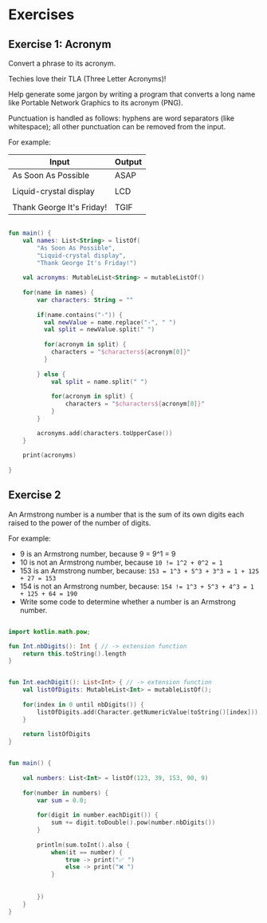 # Exercises

## Exercise 1: Acronym

Convert a phrase to its acronym.

Techies love their TLA (Three Letter Acronyms)!

Help generate some jargon by writing a program that converts a long name like Portable Network Graphics to its acronym (PNG).

Punctuation is handled as follows: hyphens are word separators (like whitespace); all other punctuation can be removed from the input.

For example:

| Input                     | Output |
|---------------------------|--------|
| As Soon As Possible       | ASAP   |
|                           |        |
| Liquid-crystal display    | LCD    |
|                           |        |
| Thank George It's Friday! | TGIF   |


```kotlin

fun main() {
    val names: List<String> = listOf(
        "As Soon As Possible", 
        "Liquid-crystal display", 
        "Thank George It's Friday!")
    
    val acronyms: MutableList<String> = mutableListOf()
    
    for(name in names) {
        var characters: String = ""
        
        if(name.contains("-")) {
          val newValue = name.replace("-", " ")
          val split = newValue.split(" ")
          
          for(acronym in split) {
          	characters = "$characters${acronym[0]}"
          } 
          
        } else {
        	val split = name.split(" ")
        
            for(acronym in split) {
                characters = "$characters${acronym[0]}"
            }    
        }

        acronyms.add(characters.toUpperCase())
    }
    
    print(acronyms)
    	
}

```




## Exercise 2

An Armstrong number is a number that is the sum of its own digits each raised to the power of the number of digits.

For example:

* 9 is an Armstrong number, because 9 = 9^1 = 9
* 10 is not an Armstrong number, because `10 != 1^2 + 0^2 = 1`
* 153 is an Armstrong number, because: `153 = 1^3 + 5^3 + 3^3 = 1 + 125 + 27 = 153`
* 154 is not an Armstrong number, because: `154 != 1^3 + 5^3 + 4^3 = 1 + 125 + 64 = 190`
* Write some code to determine whether a number is an Armstrong number.

```kotlin

import kotlin.math.pow;

fun Int.nbDigits(): Int { // -> extension function
	return this.toString().length
}


fun Int.eachDigit(): List<Int> { // -> extension function
    val listOfDigits: MutableList<Int> = mutableListOf();
    
    for(index in 0 until nbDigits()) {
        listOfDigits.add(Character.getNumericValue(toString()[index]))
    }
    
    return listOfDigits
}


fun main() {
    
    val	numbers: List<Int> = listOf(123, 39, 153, 90, 9)
      
    for(number in numbers) {
        var sum = 0.0;
        
        for(digit in number.eachDigit()) {
        	sum += digit.toDouble().pow(number.nbDigits())
        }
        
        println(sum.toInt().also { 
            when(it == number) {
                true -> print("✅ ")
                else -> print("❌ ")
            }
        	
            
        })
    }
}

```
